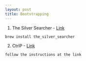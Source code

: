 ```yaml
---
layout: post
title: Bootstrapping
---
```


1. The Silver Searcher - [Link](silver-searcher)  
```shell
brew install the_silver_searcher
```

2. CtrlP - [Link](ctrlp)  
```
follow the instructions at the link
```

[silver-searcher]: https://github.com/ggreer/the_silver_searcher
[ctrlp]:https://github.com/ctrlpvim/ctrlp.vim 
